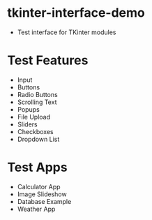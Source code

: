 # tkinter-interface-demo
- Test interface for TKinter modules

# Test Features
- Input
- Buttons
- Radio Buttons
- Scrolling Text
- Popups
- File Upload
- Sliders
- Checkboxes
- Dropdown List

# Test Apps
- Calculator App
- Image Slideshow
- Database Example
- Weather App
